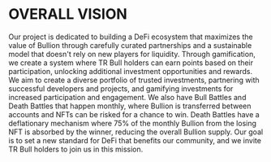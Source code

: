 # OVERALL VISION

Our project is dedicated to building a DeFi ecosystem that maximizes the value of Bullion through carefully curated partnerships and a sustainable model that doesn't rely on new players for liquidity. Through gamification, we create a system where TR Bull holders can earn points based on their participation, unlocking additional investment opportunities and rewards. We aim to create a diverse portfolio of trusted investments, partnering with successful developers and projects, and gamifying investments for increased participation and engagement. We also have Bull Battles and Death Battles that happen monthly, where Bullion is transferred between accounts and NFTs can be risked for a chance to win. Death Battles have a deflationary mechanism where 75% of the monthly Bullion from the losing NFT is absorbed by the winner, reducing the overall Bullion supply. Our goal is to set a new standard for DeFi that benefits our community, and we invite TR Bull holders to join us in this mission.



